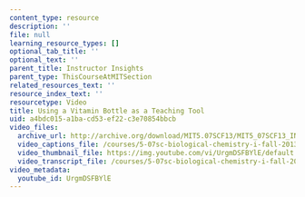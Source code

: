 ```yaml
---
content_type: resource
description: ''
file: null
learning_resource_types: []
optional_tab_title: ''
optional_text: ''
parent_title: Instructor Insights
parent_type: ThisCourseAtMITSection
related_resources_text: ''
resource_index_text: ''
resourcetype: Video
title: Using a Vitamin Bottle as a Teaching Tool
uid: a4bdc015-a1ba-cd53-ef22-c3e70854bbcb
video_files:
  archive_url: http://archive.org/download/MIT5.07SCF13/MIT5_07SCF13_INT_JOANNE_B_300k.mp4
  video_captions_file: /courses/5-07sc-biological-chemistry-i-fall-2013/e239ae65d8b855eba53316494be2447a_UrgmDSFBYlE.vtt
  video_thumbnail_file: https://img.youtube.com/vi/UrgmDSFBYlE/default.jpg
  video_transcript_file: /courses/5-07sc-biological-chemistry-i-fall-2013/94685b3deb4a6ca83a655e6eaad3f990_UrgmDSFBYlE.pdf
video_metadata:
  youtube_id: UrgmDSFBYlE
---
```

